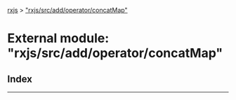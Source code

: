 [rxjs](../README.md) > ["rxjs/src/add/operator/concatMap"](../modules/_rxjs_src_add_operator_concatmap_.md)

# External module: "rxjs/src/add/operator/concatMap"

## Index

---

